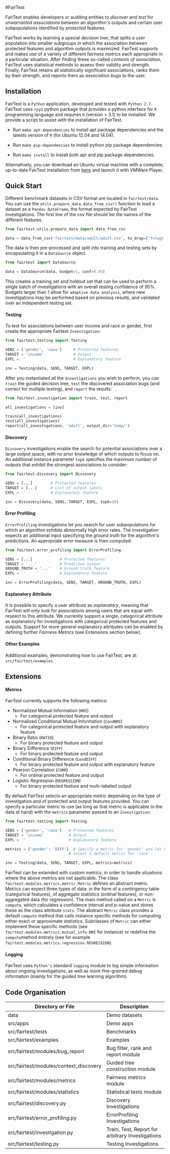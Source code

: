 #FairTest

FairTest enables developers or auditing entities to *discover* and *test* for
*unwarranted associations* between an algorithm's outputs and certain user 
subpopulations identified by *protected* features.

FairTest works by learning a special *decision tree*, that splits a user
population into smaller subgroups in which the association between protected
features and algorithm outputs is maximized. FairTest supports and makes use 
of a variety of different fairness *metrics* each appropriate in a particular
situation. After finding these so-called *contexts of association*, FairTest 
uses statistical methods to assess their validity and strength. Finally, 
FairTest retains all statistically significant associations, ranks them by 
their strength, and reports them as *association bugs* to the user.

Installation
------------

FairTest is a `Python` application, developed and tested with `Python 2.7`.
FairTest uses `rpy2` python package that provides a python interface
for `R` programming language and requires `R` (version > 3.1) to be
installed. We provide a script to assist with the installation of FairTest.


* Run `make apt-dependencies` to install apt package dependencies and
  the latests version of `R` (for Ubuntu 12.04 and 14.04).

* Run `make pip-dependencies` to install python pip package dependencies.


* Run `make install` to install both apt and pip package dependencies.


Alternatively, you can download an Ubuntu virtual machine with a complete,
up-to-date FairTest installation from
<a href="http://www.cs.columbia.edu/~vatlidak/UbuntuVM.tar.gz" title="FairTest VM">here</a>
and launch it with VMWare Player.

Quick Start
-----------

Different benchmark datasets in CSV format are located in `fairtest/data`. You
can use the `utils.prepare_data.data_from_csv()` function to load a dataset as
a `Pandas DataFrame`, the format expected by FairTest investigations. The first 
line of the csv file should list the names of the different features.

```python
from fairtest.utils.prepare_data import data_from_csv

data = data_from_csv('fairtest/data/adult/adult.csv', to_drop=['fnlwgt'])
```

The data is then pre-processed and split into training and testing sets by
encapsulating it in a `DataSource` object.

```python
from fairtest import DataSource

data = DataSource(data, budget=1, conf=0.95)
```

This creates a training set and holdout set that can be used to perform a single
batch of investigations with an overall testing confidence of 95%. Budgets 
larger than 1 allow for `adaptive data analysis`, where new 
investigations may be performed based on previous results, and validated over 
an independent testing set.

#### Testing
To test for associations between user income and race or gender, first create
the appropriate Fairtest `Investigation`:

```python
from fairtest.testing import Testing

SENS = ['gender', 'race']     # Protected features
TARGET = 'income'             # Output
EXPL = ''                     # Explanatory feature

inv = Testing(data, SENS, TARGET, EXPL)
```

After you instantiated all the `Investigations` you wish to perform, you can
`train` the guided decision tree, `test` the discovered association bugs (and
correct for multiple testing), and `report` the results:

```python
from fairtest.investigation import train, test, report

all_investigations = [inv]

train(all_investigations)
test(all_investigations)
report(all_investigations, 'adult', output_dir='temp/')
```

#### Discovery
`Discovery` investigations enable the search for potential associations over
a large output space, with no prior knowledge of which outputs to focus on.
An additional instance parameter `topk` specifies the maximum number of 
outputs that exhibit the strongest associations to consider:

```python
from fairtest.discovery import Discovery

SENS = [...]        # Protected features
TARGET = [...]      # List of output labels
EXPL = ''           # Explanatory feature

inv = Discovery(data, SENS, TARGET, EXPL, topk=10)
```

#### Error Profiling
`ErrorProfiling` investigations let you search for user subpopulations for which
an algorithm exhibits abnormally high error rates. The investigation expects
an additional input specifying the *ground truth* for the algorithm's 
predictions. An appropriate error measure is then computed:

```python
from fairtest.error_profiling import ErrorProfiling

SENS = [...]            # Protected features
TARGET = '...'          # Predicted output
GROUND_TRUTH = '...'    # Ground truth feature
EXPL = ''               # Explanatory feature

inv = ErrorProfiling(data, SENS, TARGET, GROUND_TRUTH, EXPL)
```

#### Explanatory Attribute
It is possible to specify a user attribute as *explanatory*, meaning that 
FairTest will only look for associations among users that are equal with
respect to this attribute. We currently support a single, categorical attribute
as explanatory for investigations with categorical protected features and 
outputs. Support for more general explanatory attributes can be enabled by
defining further *Fairness Metrics* (see Extensions section below).

#### Other Examples
Additional examples, demonstrating how to use FairTest, are at: 
`src/fairtest/examples`.


Extensions
----------

#### Metrics
FairTest currently supports the following metrics:

* Normalized Mutual Information (`NMI`)
    - For categorical protected feature and output
* Normalized Conditional Mutual Information (`CondNMI`)
    - For categorical protected feature and output with explanatory feature
* Binary Ratio (`RATIO`)
    - For binary protected feature and output
* Binary Difference (`DIFF`)
    - For binary protected feature and output
* Conditional Binary Difference (`CondDIFF`)
    - For binary protected feature and output with explanatory feature
* Pearson Correlation (`CORR`)
    - For ordinal protected feature and output
* Logistic Regression (`REGRESSION`)
    - For binary protected feature and multi-labeled output

By default FairTest selects an appropriate metric depending on the type of
investigation and of protected and output features provided. You can specify 
a particular metric to use (as long as that metric is applicable to the data at
hand) with the `metrics` parameter passed to an `Investigation`:

```python
from fairtest.testing import Testing

SENS = ['gender', 'race']   # Protected features
TARGET = 'income'           # Output
EXPL = ''                   # Explanatory feature

metrics = {'gender': 'DIFF'}  # Specify a metric for 'gender' and let FairTest
                            # select a default metric for 'race'

inv = Testing(data, SENS, TARGET, EXPL, metrics=metrics)
```

FairTest can be extended with custom metrics, in order to handle situations
where the above metrics are not applicable. The class 
`fairtest.modules.metrics.metric.Metric` defines an abstract metric. Metrics can
expect three types of data: in the form of a contingency table (categorical 
features), of aggregate statistics (ordinal features), or non-aggregated data
(for regression). The main method called on a `Metric` is `compute`, which 
calculates a confidence interval and p-value and stores these as the class
attribute `stats`. The abstract `Metric` class provides a default `compute` 
method that calls instance specific methods for computing either exact or 
approximate statistics. Subclasses of `Metric` can either implement these
specific methods (see `fairtest.modules.metrics.mutual_info.NMI` for instance) 
or redefine the `compute`method entirely (see for example 
`fairtest.modules.metrics.regression.REGRESSION`). 


#### Logging
FairTest uses `Python's` standard `logging` module to log simple information
about ongoing investigations, as well as more fine-grained debug information 
(mainly for the guided tree learning algorithm).


Code Organisation
-----------------

Directory or File                       | Description
--------------------------------------- | ------------------------------------
data                                    |  Demo datasets
src/apps                                |  Demo apps
src/fairtest/tests                      |  Benchmarks
src/fairtest/examples                   |  Examples
src/fairtest/modules/bug_report         |  Bug filter, rank and report module
src/fairtest/modules/context_discovery  |  Guided tree construction module
src/fairtest/modules/metrics            |  Fairness metrics module
src/fairtest/modules/statistics         |  Statistical tests module
src/fairtest/discovery.py               |  Discovery Investigations
src/fairtest/error_profiling.py         |  ErrorProfiling Investigations
src/fairtest/investigation.py           |  Train, Test, Report for arbitrary Investigations
src/fairtest/testing.py                 |  Testing Investigations
